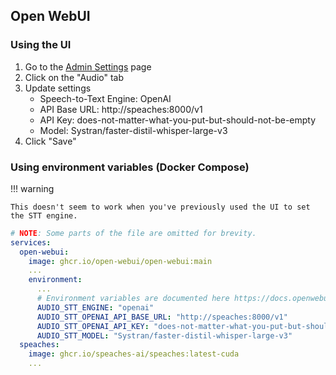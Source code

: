 ## Open WebUI

### Using the UI

1. Go to the [Admin Settings](http://localhost:8080/admin/settings) page
2. Click on the "Audio" tab
3. Update settings
   - Speech-to-Text Engine: OpenAI
   - API Base URL: http://speaches:8000/v1
   - API Key: does-not-matter-what-you-put-but-should-not-be-empty
   - Model: Systran/faster-distil-whisper-large-v3
4. Click "Save"

### Using environment variables (Docker Compose)

!!! warning

    This doesn't seem to work when you've previously used the UI to set the STT engine.

```yaml
# NOTE: Some parts of the file are omitted for brevity.
services:
  open-webui:
    image: ghcr.io/open-webui/open-webui:main
    ...
    environment:
      ...
      # Environment variables are documented here https://docs.openwebui.com/getting-started/env-configuration#speech-to-text
      AUDIO_STT_ENGINE: "openai"
      AUDIO_STT_OPENAI_API_BASE_URL: "http://speaches:8000/v1"
      AUDIO_STT_OPENAI_API_KEY: "does-not-matter-what-you-put-but-should-not-be-empty"
      AUDIO_STT_MODEL: "Systran/faster-distil-whisper-large-v3"
  speaches:
    image: ghcr.io/speaches-ai/speaches:latest-cuda
    ...
```
